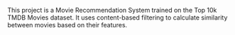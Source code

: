 This project is a Movie Recommendation System trained on the Top 10k TMDB Movies dataset.
It uses content-based filtering to calculate similarity between movies based on their features.



